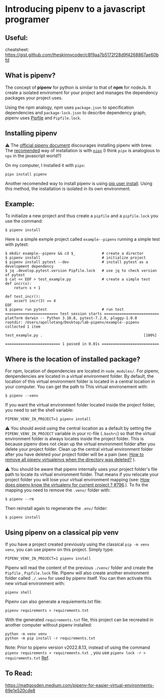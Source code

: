 # Introducing pipenv to a javascript programer



## Useful:

cheatsheet: https://gist.github.com/theskinnycoder/c8f9aa7b5172f28d9f4268867ae60bfd



## What is pipenv?

The concept of **pipenv** for python is similar to that of **npm** for nodeJs.  It create a isolated enviroment for your project and manages the dependency packages your project uses.  

Using the npm analogy, npm uses `package.json` to specification dependencies and `package-lock.json` to describe dependency graph; pipenv uses [Pipfile](https://github.com/pypa/pipfile) and `Pipfile.lock`.

 

## Installing pipenv

:warning: The [official pipenv document](https://pipenv.pypa.io/en/latest/#install-pipenv-today) discourages installing pipenv with brew. The [recomended](https://pipenv.pypa.io/en/latest/install/#isolated-installation-of-pipenv-with-pipx) way of installation is with  [`pipx`](https://github.com/pypa/pipx) (I think `pipx` is analogious to `npx` in the javascript world?)

On my computer, I installed it with `pipx`:

```
pipx install pipenv 
```

Another recomended way to install pipenv is using [pip user install](https://pip.pypa.io/en/stable/user_guide/#user-installs).  Using this method, the installation is isolated in its own environment. 



## Example:

To initialize a new project and thus create a `pipfile` and a `pipfile.lock` you use the command: 

```
$ pipenv install
```

Here is a simple exmple project called `example--pipenv` running a simple test with pytest:

```
$ mkdir example--pipenv && cd $_            # create a director
$ pipenv install                            # initialize project
$ pipenv install pytest --dev               # install pytest as a development dependency 
$ jq .develop.pytest.version Pipfile.lock   # use jq to check version of pytest
$ cat << EOF > test_example.py              # create a simple test
def incr(x):
    return x + 1

def test_incr():
    assert incr(3) == 4
EOF
$ pipenv run pytest                         # run test
======================== test session starts =========================
platform darwin -- Python 3.10.8, pytest-7.2.0, pluggy-1.0.0
rootdir: /Users/apollotang/Desktop/lab-pipenv/example--pipenv
collected 1 item

test_example.py .                                              [100%]

========================= 1 passed in 0.01s ==========================    
```



## Where is the location of installed package?

For npm, location of dependencies are located in `node_modules/`.  For pipenv, denpendencies are  located in a virtual environment folder.  By default, the location of this virtual environment folder is located in a central location in your computer.  You can get the path to This virtual environement with: 

```
$ pipenv --venv
```

If you want the virtual environment folder located inside the project folder, you need to set the shell variable:

```
PIPENV_VENV_IN_PROJECT=1 pipenv install
```
:warning: ​You should avoid using the central location as a default by setting the `PIPENV_VENV_IN_PROJECT` variable in your rc-file (`.bashrc`) so that the virtual environment folder is always locates inside the project folder. This is because pipenv does not clean up the virtual environment folder after you delete your project folder. Clean up the central virtual environment folder after you have deleted your project folder will be a pain (see: [How to remove all pipenv virtualenvs when the directory was deleted?](https://stackoverflow.com/questions/65126606/how-to-remove-all-pipenv-virtualenvs-when-the-directory-was-deleted) ). 

:warning: ​You should be aware that pipenv internally uses your project folder's file path to locate its virtual environment folder. That means if you relocate your project folder you will lose your virtual environment mapping (see: [How does pipenv know the virtualenv for current project ? #796](https://github.com/pypa/pipenv/issues/796).). To fix the mapping you need to remove the `.venv/` folder with:  

```
$ pipenv --rm
```
Then reinstall again to regenerate the `.env/` folder:

```
$ pipenv install
```



## Using pipenv on a classical pip venv

If you have a project created previously using the classical `pip -m venv venv`,  you can use pipenv on this project. Simply type: 

```
PIPENV_VENV_IN_PROJECT=1 pipenv install
```

Pipenv will read the content of the previous `./venv/` folder and create the `Pipfile` , `Pipfile.lock` file. Pipenv will also create another environment folder called `./.venv` for used by pipenv itself. You can then activate this new virtual environment with:

```
pipenv shell
```

Pipenv can also generate a requiements.txt file: 

```
pipenv requirements > requirements.txt  
```

With the generated `requirements.txt` file, this project can be recreated in another computer without pipenv installed: 
```
python -m venv venv
python -m pip install -r requirements.txt
```

Note: Prior to pipenv version v2022.8.13, instead of using the command `pipenv requirements > requirements.txt `, you use `pipenv lock -r > requirements.txt` [Ref](https://stackoverflow.com/a/73352657).



 



## To Read:

https://mattgosden.medium.com/pipenv-for-easier-virtual-environments-69e1e520cde8







